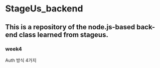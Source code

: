 # StageUs_backend
## This is a repository of the node.js-based back-end class learned from stageus.

### week4
Auth 방식 4가지